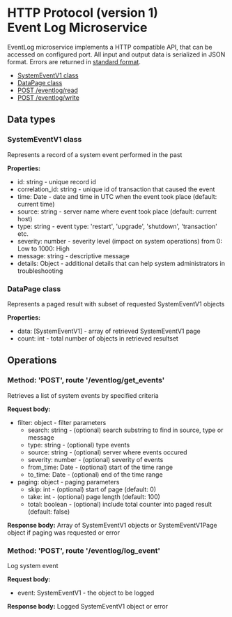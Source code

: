 # HTTP Protocol (version 1) <br/> Event Log Microservice

EventLog microservice implements a HTTP compatible API, that can be accessed on configured port.
All input and output data is serialized in JSON format. Errors are returned in [standard format]().

* [SystemEventV1 class](#class1)
* [DataPage<SystemEventV1> class](#class2)
* [POST /eventlog/read](#operation1)
* [POST /eventlog/write](#operation2)

## Data types

### <a name="class1"></a> SystemEventV1 class

Represents a record of a system event performed in the past

**Properties:**
- id: string - unique record id
- correlation_id: string - unique id of transaction that caused the event
- time: Date - date and time in UTC when the event took place (default: current time)
- source: string - server name where event took place (default: current host)
- type: string - event type: 'restart', 'upgrade', 'shutdown', 'transaction' etc.
- severity: number - severity level (impact on system operations) from 0: Low to 1000: High
- message: string - descriptive message
- details: Object - additional details that can help system administrators in troubleshooting

### <a name="class2"></a> DataPage<SystemEventV1> class

Represents a paged result with subset of requested SystemEventV1 objects

**Properties:**
- data: [SystemEventV1] - array of retrieved SystemEventV1 page
- count: int - total number of objects in retrieved resultset

## Operations

### <a name="operation1"></a> Method: 'POST', route '/eventlog/get_events'

Retrieves a list of system events by specified criteria

**Request body:**
- filter: object - filter parameters
  - search: string - (optional) search substring to find in source, type or message
  - type: string - (optional) type events
  - source: string - (optional) server where events occured
  - severity: number - (optional) severity of events
  - from_time: Date - (optional) start of the time range
  - to_time: Date - (optional) end of the time range
- paging: object - paging parameters
  - skip: int - (optional) start of page (default: 0)
  - take: int - (optional) page length (default: 100)
  - total: boolean - (optional) include total counter into paged result (default: false)

**Response body:**
Array of SystemEventV1 objects or SystemEventV1Page object if paging was requested or error

### <a name="operation2"></a> Method: 'POST', route '/eventlog/log_event'

Log system event

**Request body:**
- event: SystemEventV1 - the object to be logged

**Response body:**
Logged SystemEventV1 object or error

